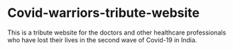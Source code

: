 # Covid-warriors-tribute-website
This is a tribute website for the doctors and other healthcare professionals who have lost their lives in the second wave of Covid-19 in India.
